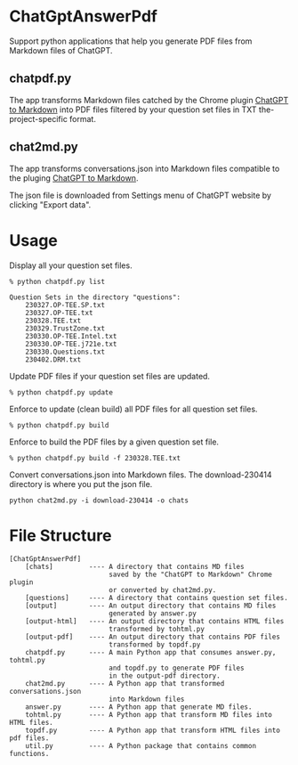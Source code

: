 # ChatGptAnswerPdf
Support python applications that help you generate PDF files from Markdown files of ChatGPT.

## chatpdf.py

The app transforms Markdown files catched by the Chrome plugin [ChatGPT to Markdown](https://chatopenai.pro/chatgpt-to-markdown/) into PDF files filtered by your question set files in TXT the-project-specific format.

## chat2md.py

The app transforms conversations.json into Markdown files compatible to the pluging [ChatGPT to Markdown](https://chatopenai.pro/chatgpt-to-markdown/).

The json file is downloaded from Settings menu of ChatGPT website by clicking "Export data".

# Usage

Display all your question set files.
```
% python chatpdf.py list

Question Sets in the directory "questions":
    230327.OP-TEE.SP.txt
    230327.OP-TEE.txt
    230328.TEE.txt
    230329.TrustZone.txt
    230330.OP-TEE.Intel.txt
    230330.OP-TEE.j721e.txt
    230330.Questions.txt
    230402.DRM.txt
```

Update PDF files if your question set files are updated.
```
% python chatpdf.py update
```

Enforce to update (clean build) all PDF files for all question set files.
```
% python chatpdf.py build
```

Enforce to build the PDF files by a given question set file.
```
% python chatpdf.py build -f 230328.TEE.txt
```

Convert conversations.json into Markdown files. The download-230414 directory is where you put the json file.
```
python chat2md.py -i download-230414 -o chats
```

# File Structure
```
[ChatGptAnswerPdf]
    [chats]         ---- A directory that contains MD files 
                         saved by the "ChatGPT to Markdown" Chrome plugin
                         or converted by chat2md.py.
    [questions]     ---- A directory that contains question set files.
    [output]        ---- An output directory that contains MD files 
                         generated by answer.py
    [output-html]   ---- An output directory that contains HTML files
                         transformed by tohtml.py
    [output-pdf]    ---- An output directory that contains PDF files
                         transformed by topdf.py
    chatpdf.py      ---- A main Python app that consumes answer.py, tohtml.py
                         and topdf.py to generate PDF files 
                         in the output-pdf directory. 
    chat2md.py      ---- A Python app that transformed conversations.json 
                         into Markdown files
    answer.py       ---- A Python app that generate MD files.
    tohtml.py       ---- A Python app that transform MD files into HTML files.
    topdf.py        ---- A Python app that transform HTML files into pdf files.
    util.py         ---- A Python package that contains common functions.
```



